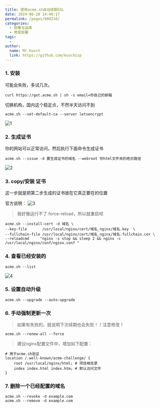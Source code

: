 ```yaml
---
title: 使用acme.sh自动续期SSL
date: 2024-06-20 14:49:17
permalink: /pages/b90216/
categories:
  - 部署与运维
  - 常规部署
tags:
  - 
author: 
  name: Mr.Kusch
  link: https://github.com/kuschzzp
---
```

### 1. 安装

可能会失败，多试几次。

```shell
curl https://get.acme.sh | sh -s email=你自己的邮箱
```

切换机构，国内这个稳定点，不然半天访问不到

```shell
acme.sh --set-default-ca --server letsencrypt
```

![1](https://img.superkusch.fun/docs/96ea0d3009c7c7541e56158214a6c9a2.png)

### 2. 生成证书

你的网站可以正常访问，然后执行下面命令生成证书

```shell
acme.sh --issue -d 要生成证书的域名 --webroot 你html文件夹的绝对路径
```

![2](https://img.superkusch.fun/docs/9fa42f5e67f1e4eb23e5c3509d2dd475.png)

### 3. copy/安装 证书

这一步就是把第二步生成的证书放在它真正要在的位置

官方说明：
![3](https://img.superkusch.fun/docs/6c90540f5c86ae7a8630b4ba7be95189.png)


> 我好像运行不了 force-reload，所以就重启呗

```shell
acme.sh --install-cert -d 域名 \
--key-file       /usr/local/nginx/cert/域名_nginx/域名.key  \
--fullchain-file /usr/local/nginx/cert/域名_nginx/域名.fullchain.cer \
--reloadcmd     "nginx -s stop && sleep 2 && nginx -c /usr/local/nginx/conf/nginx.conf "
```

### 4. 查看已经安装的

```shell
acme.sh --list
```

![4](https://img.superkusch.fun/docs/3ff4f98763d75c6c6b8f83d9321f97ac.png)


### 5. 设置自动升级

```shell
acme.sh --upgrade --auto-upgrade
```

### 6. 手动强制更新一次

> 如果有失败的，就说明下次续期也会失败！！注意修改！

```shell
acme.sh --renew-all --force
```

> 建议nginx配置文件中，增加如下配置：
> 
```shell
# 用于acme.sh验证
location /.well-known/acme-challenge/ {
    root /usr/local/nginx/html; # 项目根目录
    index index.html index.htm; # 默认访问文件
}
```

### 7. 删除一个已经配置的域名

```shel
acme.sh --revoke -d example.com
acme.sh --remove -d example.com
```